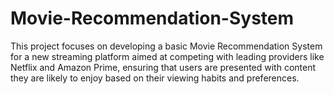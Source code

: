# Movie-Recommendation-System
This project focuses on developing a basic Movie Recommendation System for a new streaming platform aimed at competing with leading providers like Netflix and Amazon Prime, ensuring that users are presented with content they are likely to enjoy based on their viewing habits and preferences.
